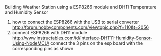 Building Weather Station using a ESP8266 module and DH11 Temperature and Humidity Sensor 
1. how to connect the ESP8266 with the USB to serial converter 
    http://forum.hobbycomponents.com/viewtopic.php?f=110&t=2056
2. connect ESP8266 with DH11 module    
   http://www.instructables.com/id/Interface-DHT11-Humidity-Sensor-Using-NodeMCU/
   connect the 3 pins on the esp board with the corresponding pins as shown 
   
